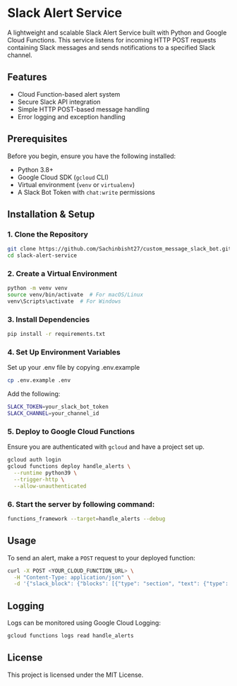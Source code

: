 # Slack Alert Service

A lightweight and scalable Slack Alert Service built with Python and Google Cloud Functions. This service listens for incoming HTTP POST requests containing Slack messages and sends notifications to a specified Slack channel.

## Features
- Cloud Function-based alert system
- Secure Slack API integration
- Simple HTTP POST-based message handling
- Error logging and exception handling

## Prerequisites
Before you begin, ensure you have the following installed:

- Python 3.8+
- Google Cloud SDK (`gcloud` CLI)
- Virtual environment (`venv` or `virtualenv`)
- A Slack Bot Token with `chat:write` permissions

## Installation & Setup

### 1. Clone the Repository
```sh
git clone https://github.com/Sachinbisht27/custom_message_slack_bot.git
cd slack-alert-service
```

### 2. Create a Virtual Environment
```sh
python -m venv venv
source venv/bin/activate  # For macOS/Linux
venv\Scripts\activate  # For Windows
```

### 3. Install Dependencies
```sh
pip install -r requirements.txt
```

### 4. Set Up Environment Variables
Set up your .env file by copying .env.example
```sh
cp .env.example .env
```
Add the following:
```sh
SLACK_TOKEN=your_slack_bot_token
SLACK_CHANNEL=your_channel_id
```

### 5. Deploy to Google Cloud Functions
Ensure you are authenticated with `gcloud` and have a project set up.
```sh
gcloud auth login
gcloud functions deploy handle_alerts \
  --runtime python39 \
  --trigger-http \
  --allow-unauthenticated
```

### 6. Start the server by following command:
```sh
functions_framework --target=handle_alerts --debug
```

## Usage
To send an alert, make a `POST` request to your deployed function:

```sh
curl -X POST <YOUR_CLOUD_FUNCTION_URL> \
  -H "Content-Type: application/json" \
  -d '{"slack_block": {"blocks": [{"type": "section", "text": {"type": "mrkdwn", "text": "Hello, this is a test alert!"}}]}}'
```

## Logging
Logs can be monitored using Google Cloud Logging:
```sh
gcloud functions logs read handle_alerts
```

## License
This project is licensed under the MIT License.
